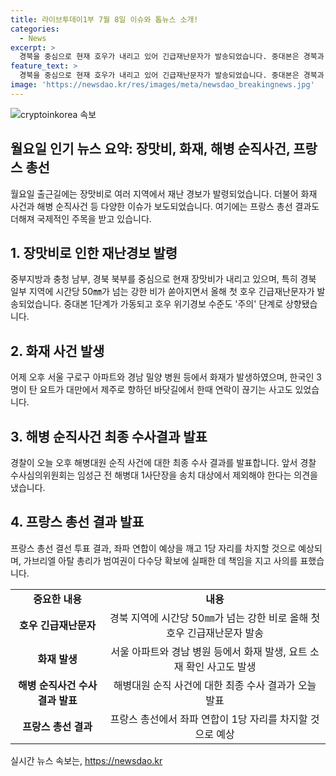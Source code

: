```yaml
---
title: 라이브투데이1부 7월 8일 이슈와 톱뉴스 소개!
categories:
  - News
excerpt: >
  경북을 중심으로 현재 호우가 내리고 있어 긴급재난문자가 발송되었습니다. 중대본은 경북과 충청 지역에 호우 특보를 발효하고 취약지역과 시설에 대해 선제적 통제와 주민대피를 당부했습니다. 서울 아파트와 밀양 병원에서 화재가 발생하고, 해병대원 순직 사건에 대한 최종 수사 결과가 발표될 예정입니다. 프랑스 총선에서는 좌파 연합이 예상을 깨고 1당 자리를 차지할 것으로 전망되고 있습니다.
feature_text: >
  경북을 중심으로 현재 호우가 내리고 있어 긴급재난문자가 발송되었습니다. 중대본은 경북과 충청 지역에 호우 특보를 발효하고 취약지역과 시설에 대해 선제적 통제와 주민대피를 당부했습니다. 서울 아파트와 밀양 병원에서 화재가 발생하고, 해병대원 순직 사건에 대한 최종 수사 결과가 발표될 예정입니다. 프랑스 총선에서는 좌파 연합이 예상을 깨고 1당 자리를 차지할 것으로 전망되고 있습니다.
image: 'https://newsdao.kr/res/images/meta/newsdao_breakingnews.jpg'
---
```


<p><img src="httpss://newsdao.kr/res/images/meta/newsdao_breakingnews.jpg" alt="cryptoinkorea 속보" /></p>

<h2 data-ke-size="size26">월요일 인기 뉴스 요약: 장맛비, 화재, 해병 순직사건, 프랑스 총선</h2>

<p data-ke-size="size16">월요일 출근길에는 장맛비로 여러 지역에서 재난 경보가 발령되었습니다. 더불어 화재 사건과 해병 순직사건 등 다양한 이슈가 보도되었습니다. 여기에는 프랑스 총선 결과도 더해져 국제적인 주목을 받고 있습니다.</p>

<h2 data-ke-size="size24">1. 장맛비로 인한 재난경보 발령</h2>

<p data-ke-size="size16">중부지방과 충청 남부, 경북 북부를 중심으로 현재 장맛비가 내리고 있으며, 특히 경북 일부 지역에 시간당 50㎜가 넘는 강한 비가 쏟아지면서 올해 첫 호우 긴급재난문자가 발송되었습니다. 중대본 1단계가 가동되고 호우 위기경보 수준도 '주의' 단계로 상향됐습니다.</p>

<h2 data-ke-size="size24">2. 화재 사건 발생</h2>

<p data-ke-size="size16">어제 오후 서울 구로구 아파트와 경남 밀양 병원 등에서 화재가 발생하였으며, 한국인 3명이 탄 요트가 대만에서 제주로 향하던 바닷길에서 한때 연락이 끊기는 사고도 있었습니다.</p>

<h2 data-ke-size="size24">3. 해병 순직사건 최종 수사결과 발표</h2>

<p data-ke-size="size16">경찰이 오늘 오후 해병대원 순직 사건에 대한 최종 수사 결과를 발표합니다. 앞서 경찰 수사심의위원회는 임성근 전 해병대 1사단장을 송치 대상에서 제외해야 한다는 의견을 냈습니다.</p>

<h2 data-ke-size="size24">4. 프랑스 총선 결과 발표</h2>

<p data-ke-size="size16">프랑스 총선 결선 투표 결과, 좌파 연합이 예상을 깨고 1당 자리를 차지할 것으로 예상되며, 가브리엘 아탈 총리가 범여권이 다수당 확보에 실패한 데 책임을 지고 사의를 표했습니다.</p>

<table>
    <tbody>
        <tr>
            <td style="text-align: center; height: 17px;"><b>중요한 내용</b></td>
            <td style="text-align: center; height: 17px;"><b>내용</b></td>
        </tr>
        <tr>
            <td style="text-align: center; height: 17px;"><b>호우 긴급재난문자</b></td>
            <td style="text-align: center; height: 17px;">경북 지역에 시간당 50㎜가 넘는 강한 비로 올해 첫 호우 긴급재난문자 발송</td>
        </tr>
        <tr>
            <td style="text-align: center; height: 17px;"><b>화재 발생</b></td>
            <td style="text-align: center; height: 17px;">서울 아파트와 경남 병원 등에서 화재 발생, 요트 소재 확인 사고도 발생</td>
        </tr>
        <tr>
            <td style="text-align: center; height: 17px;"><b>해병 순직사건 수사 결과 발표</b></td>
            <td style="text-align: center; height: 17px;">해병대원 순직 사건에 대한 최종 수사 결과가 오늘 발표</td>
        </tr>
        <tr>
            <td style="text-align: center; height: 17px;"><b>프랑스 총선 결과</b></td>
            <td style="text-align: center; height: 17px;">프랑스 총선에서 좌파 연합이 1당 자리를 차지할 것으로 예상</td>
        </tr>
    </tbody>
</table>
실시간 뉴스 속보는, <a href="https://newsdao.kr" rel="dofollow">https://newsdao.kr</a>


